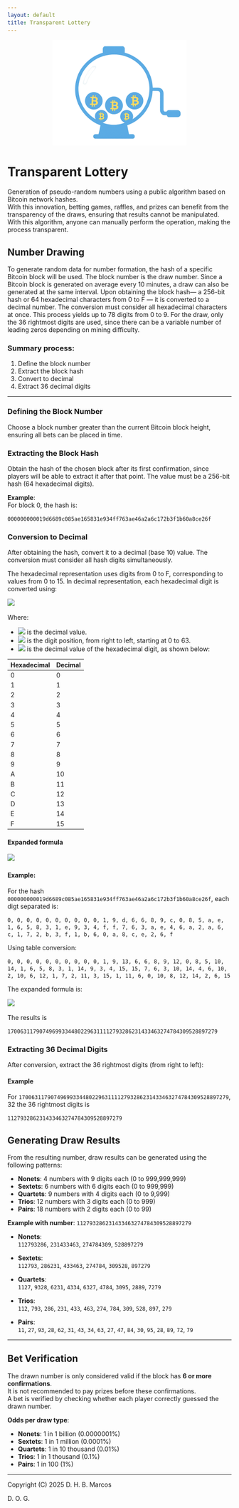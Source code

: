 ```yaml
---
layout: default
title: Transparent Lottery
---
```


<p align="center">
  <img src="transparent-lottery.png" alt="Transparent Lottery Logo" width="300">
</p>

# Transparent Lottery

Generation of pseudo-random numbers using a public algorithm based on Bitcoin network hashes.  
With this innovation, betting games, raffles, and prizes can benefit from the transparency of the draws, ensuring that results cannot be manipulated. With this algorithm, anyone can manually perform the operation, making the process transparent.

## Number Drawing

To generate random data for number formation, the hash of a specific Bitcoin block will be used. The block number is the draw number. Since a Bitcoin block is generated on average every 10 minutes, a draw can also be generated at the same interval. Upon obtaining the block hash— a 256-bit hash or 64 hexadecimal characters from 0 to F — it is converted to a decimal number. The conversion must consider all hexadecimal characters at once. This process yields up to 78 digits from 0 to 9. For the draw, only the 36 rightmost digits are used, since there can be a variable number of leading zeros depending on mining difficulty.

### Summary process:

1. Define the block number  
2. Extract the block hash  
3. Convert to decimal  
4. Extract 36 decimal digits

---

### Defining the Block Number

Choose a block number greater than the current Bitcoin block height, ensuring all bets can be placed in time.

### Extracting the Block Hash

Obtain the hash of the chosen block after its first confirmation, since players will be able to extract it after that point. The value must be a 256-bit hash (64 hexadecimal digits).

**Example**:  
For block 0, the hash is:

```
000000000019d6689c085ae165831e934ff763ae46a2a6c172b3f1b60a8ce26f
```

### Conversion to Decimal

After obtaining the hash, convert it to a decimal (base 10) value. The conversion must consider all hash digits simultaneously.

The hexadecimal representation uses digits from 0 to F, corresponding to values from 0 to 15. In decimal representation, each hexadecimal digit is converted using:

![](https://latex.codecogs.com/png.image?d=\sum_{i=0}^{i=(64-1)}h_i\cdot&space;16^id=\sum_{i=0}^{i=(64-1)}h_i\cdot&space;16^i)

Where:
- ![](https://latex.codecogs.com/png.image?d) is the decimal value.
- ![](https://latex.codecogs.com/png.image?i) is the digit position, from right to left, starting at 0 to 63.
- ![](https://latex.codecogs.com/png.image?h_i) is the decimal value of the hexadecimal digit, as shown below:

| Hexadecimal | Decimal |
|-------------|---------|
| 0           | 0       |
| 1           | 1       |
| 2           | 2       |
| 3           | 3       |
| 4           | 4       |
| 5           | 5       |
| 6           | 6       |
| 7           | 7       |
| 8           | 8       |
| 9           | 9       |
| A           | 10      |
| B           | 11      |
| C           | 12      |
| D           | 13      |
| E           | 14      |
| F           | 15      |

#### Expanded formula

![](https://latex.codecogs.com/png.image?&space;d=h_0\cdot&space;16^0&plus;h_1\cdot&space;16^1&plus;h_2\cdot&space;16^2&plus;h_3\cdot&space;16^3&plus;h_4\cdot&space;16^4&plus;h_5\cdot&space;16^5&plus;h_6\cdot&space;16^6&plus;h_7\cdot&space;16^7&plus;h_8\cdot&space;16^8&plus;h_9\cdot&space;16^9&plus;h_10\cdot&space;16^10&plus;h_11\cdot&space;16^11&plus;h_12\cdot&space;16^12&plus;h_13\cdot&space;16^13&plus;h_14\cdot&space;16^14&plus;h_15\cdot&space;16^15&plus;h_16\cdot&space;16^16&plus;h_17\cdot&space;16^17&plus;h_18\cdot&space;16^18&plus;h_19\cdot&space;16^19&plus;h_20\cdot&space;16^20&plus;h_21\cdot&space;16^21&plus;h_22\cdot&space;16^22&plus;h_23\cdot&space;16^23&plus;h_24\cdot&space;16^24&plus;h_25\cdot&space;16^25&plus;h_26\cdot&space;16^26&plus;h_27\cdot&space;16^27&plus;h_28\cdot&space;16^28&plus;h_29\cdot&space;16^29&plus;h_30\cdot&space;16^30&plus;h_31\cdot&space;16^31&plus;h_32\cdot&space;16^32&plus;h_33\cdot&space;16^33&plus;h_34\cdot&space;16^34&plus;h_35\cdot&space;16^35&plus;h_36\cdot&space;16^36&plus;h_37\cdot&space;16^37&plus;h_38\cdot&space;16^38&plus;h_39\cdot&space;16^39&plus;h_40\cdot&space;16^40&plus;h_41\cdot&space;16^41&plus;h_42\cdot&space;16^42&plus;h_43\cdot&space;16^43&plus;h_44\cdot&space;16^44&plus;h_45\cdot&space;16^45&plus;h_46\cdot&space;16^46&plus;h_47\cdot&space;16^47&plus;h_48\cdot&space;16^48&plus;h_49\cdot&space;16^49&plus;h_50\cdot&space;16^50&plus;h_51\cdot&space;16^51&plus;h_52\cdot&space;16^52&plus;h_53\cdot&space;16^53&plus;h_54\cdot&space;16^54&plus;h_55\cdot&space;16^55&plus;h_56\cdot&space;16^56&plus;h_57\cdot&space;16^57&plus;h_58\cdot&space;16^58&plus;h_59\cdot&space;16^59&plus;h_60\cdot&space;16^60&plus;h_61\cdot&space;16^61&plus;h_62\cdot&space;16^62&plus;h_63\cdot&space;16^63)

#### Example:  
For the hash `000000000019d6689c085ae165831e934ff763ae46a2a6c172b3f1b60a8ce26f`, each digt separated is:

```
0, 0, 0, 0, 0, 0, 0, 0, 0, 0, 1, 9, d, 6, 6, 8, 9, c, 0, 8, 5, a, e, 1, 6, 5, 8, 3, 1, e, 9, 3, 4, f, f, 7, 6, 3, a, e, 4, 6, a, 2, a, 6, c, 1, 7, 2, b, 3, f, 1, b, 6, 0, a, 8, c, e, 2, 6, f
```

Using table conversion:


```
0, 0, 0, 0, 0, 0, 0, 0, 0, 0, 1, 9, 13, 6, 6, 8, 9, 12, 0, 8, 5, 10, 14, 1, 6, 5, 8, 3, 1, 14, 9, 3, 4, 15, 15, 7, 6, 3, 10, 14, 4, 6, 10, 2, 10, 6, 12, 1, 7, 2, 11, 3, 15, 1, 11, 6, 0, 10, 8, 12, 14, 2, 6, 15
```

The expanded formula is:

![](https://latex.codecogs.com/png.image?d=0\cdot&space;16^0&plus;0\cdot&space;16^1&plus;0\cdot&space;16^2&plus;0\cdot&space;16^3&plus;0\cdot&space;16^4&plus;0\cdot&space;16^5&plus;0\cdot&space;16^6&plus;0\cdot&space;16^7&plus;0\cdot&space;16^8&plus;0\cdot&space;16^9&plus;1\cdot&space;16^10&plus;9\cdot&space;16^11&plus;13\cdot&space;16^12&plus;6\cdot&space;16^13&plus;6\cdot&space;16^14&plus;8\cdot&space;16^15&plus;9\cdot&space;16^16&plus;12\cdot&space;16^17&plus;0\cdot&space;16^18&plus;8\cdot&space;16^19&plus;5\cdot&space;16^20&plus;10\cdot&space;16^21&plus;14\cdot&space;16^22&plus;1\cdot&space;16^23&plus;6\cdot&space;16^24&plus;5\cdot&space;16^25&plus;8\cdot&space;16^26&plus;3\cdot&space;16^27&plus;1\cdot&space;16^28&plus;14\cdot&space;16^29&plus;9\cdot&space;16^30&plus;3\cdot&space;16^31&plus;4\cdot&space;16^32&plus;15\cdot&space;16^33&plus;15\cdot&space;16^34&plus;7\cdot&space;16^35&plus;6\cdot&space;16^36&plus;3\cdot&space;16^37&plus;10\cdot&space;16^38&plus;14\cdot&space;16^39&plus;4\cdot&space;16^40&plus;6\cdot&space;16^41&plus;10\cdot&space;16^42&plus;2\cdot&space;16^43&plus;10\cdot&space;16^44&plus;6\cdot&space;16^45&plus;12\cdot&space;16^46&plus;1\cdot&space;16^47&plus;7\cdot&space;16^48&plus;2\cdot&space;16^49&plus;11\cdot&space;16^50&plus;3\cdot&space;16^51&plus;15\cdot&space;16^52&plus;1\cdot&space;16^53&plus;11\cdot&space;16^54&plus;6\cdot&space;16^55&plus;0\cdot&space;16^56&plus;10\cdot&space;16^57&plus;8\cdot&space;16^58&plus;12\cdot&space;16^59&plus;14\cdot&space;16^60&plus;2\cdot&space;16^61&plus;6\cdot&space;16^62&plus;15\cdot&space;16^63)

The results is

```
170063117907496993344802296311112793286231433463274784309528897279
```

### Extracting 36 Decimal Digits

After conversion, extract the 36 rightmost digits (from right to left):

#### Example

For `170063117907496993344802296311112793286231433463274784309528897279`, 32 the 36 rightmost digits is

```
112793286231433463274784309528897279
```

## Generating Draw Results

From the resulting number, draw results can be generated using the following patterns:

- **Nonets**: 4 numbers with 9 digits each (0 to 999,999,999)  
- **Sextets**: 6 numbers with 6 digits each (0 to 999,999)  
- **Quartets**: 9 numbers with 4 digits each (0 to 9,999)  
- **Trios**: 12 numbers with 3 digits each (0 to 999)  
- **Pairs**: 18 numbers with 2 digits each (0 to 99)

**Example with number**: `112793286231433463274784309528897279`

- **Nonets**:  
  `112793286`, `231433463`, `274784309`, `528897279`

- **Sextets**:  
  `112793`, `286231`, `433463`, `274784`, `309528`, `897279`

- **Quartets**:  
  `1127`, `9328`, `6231`, `4334`, `6327`, `4784`, `3095`, `2889`, `7279`

- **Trios**:  
  `112`, `793`, `286`, `231`, `433`, `463`, `274`, `784`, `309`, `528`, `897`, `279`

- **Pairs**:  
  `11`, `27`, `93`, `28`, `62`, `31`, `43`, `34`, `63`, `27`, `47`, `84`, `30`, `95`, `28`, `89`, `72`, `79`

---

## Bet Verification

The drawn number is only considered valid if the block has **6 or more confirmations**.  
It is not recommended to pay prizes before these confirmations.  
A bet is verified by checking whether each player correctly guessed the drawn number.

**Odds per draw type**:

- **Nonets**: 1 in 1 billion (0.0000001%)  
- **Sextets**: 1 in 1 million (0.0001%)  
- **Quartets**: 1 in 10 thousand (0.01%)  
- **Trios**: 1 in 1 thousand (0.1%)  
- **Pairs**: 1 in 100 (1%)

---
Copyright (C) 2025 D. H. B. Marcos

D. O. G.
